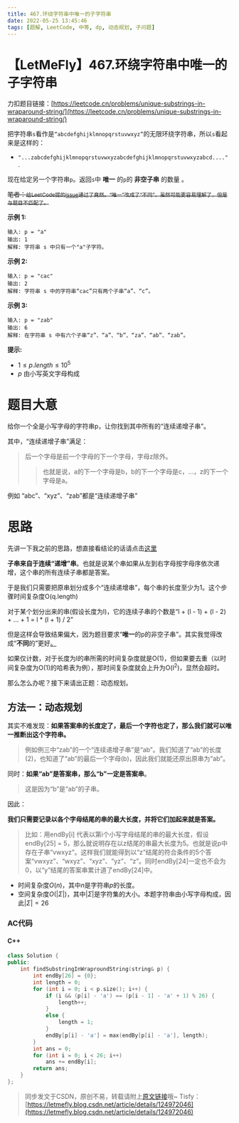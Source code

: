 ```yaml
---
title: 467.环绕字符串中唯一的子字符串
date: 2022-05-25 13:45:46
tags: [题解, LeetCode, 中等, dp, 动态规划, 子问题]
---
```


# 【LetMeFly】467.环绕字符串中唯一的子字符串

力扣题目链接：[https://leetcode.cn/problems/unique-substrings-in-wraparound-string/](https://leetcode.cn/problems/unique-substrings-in-wraparound-string/)

把字符串```s```看作是```“abcdefghijklmnopqrstuvwxyz”```的无限环绕字符串，所以```s```看起来是这样的：

+ ```"...zabcdefghijklmnopqrstuvwxyzabcdefghijklmnopqrstuvwxyzabcd...."``` . 

现在给定另一个字符串```p```。返回```s```中 **唯一** 的```p```的 **非空子串** 的数量 。 

<del>笔者：<small>给LeetCode提的<a href="https://github.com/LeetCode-Feedback/LeetCode-Feedback/issues/7420">issue</a>通过了竟然。“唯一”改成了“不同”，虽然可能更容易理解了，但是与题目不匹配了。</small></del>

**示例 1:**

```
输入: p = "a"
输出: 1
解释: 字符串 s 中只有一个"a"子字符。
```

**示例 2:**

```
输入: p = "cac"
输出: 2
解释: 字符串 s 中的字符串“cac”只有两个子串“a”、“c”。
```

**示例 3:**

```
输入: p = "zab"
输出: 6
解释: 在字符串 s 中有六个子串“z”、“a”、“b”、“za”、“ab”、“zab”。
```

**提示:**

+ $1\leq p.length\leq 10^5$
+ $p$ 由小写英文字母构成

# 题目大意

给你一个全是小写字母的字符串p，让你找到其中所有的“连续递增子串”。

其中，“连续递增子串”满足：

> 后一个字母是前一个字母的下一个字母，字母z除外。
>  > 也就是说，a的下一个字母是b，b的下一个字母是c，...，z的下一个字母是a。

例如 “abc”、“xyz”、“zab”都是“连续递增子串”

# 思路

先讲一下我之前的思路，想直接看结论的话请点击[这里](#RightWay)

**子串来自于连续“递增”串**。也就是说某个串如果从左到右字母按字母序依次递增，这个串的所有连续子串都是答案。

于是我们只需要把原串划分成多个“连续递增串”，每个串的长度至少为1。这个步骤时间复杂度O(q.length)

对于某个划分出来的串(假设长度为l)，它的连续子串的个数是“l + (l - 1) + (l - 2) + ... + 1 = l * (l + 1) / 2”

但是这样会导致结果偏大，因为题目要求“**唯一**的p的非空子串”。其实我觉得改成“**不同**的”更好[。](https://github.com/LeetCode-Feedback/LeetCode-Feedback/issues/7420)

如果仅计数，对于长度为l的串所需的时间复杂度就是O(1)，但如果要去重（以时间复杂度为O(1)的哈希表为例），那时间复杂度就会上升为O(l<sup>2</sup>)，显然会超时。

那么怎么办呢？接下来请出正题：动态规划。

<a id="RightWay"></a>

## 方法一：动态规划

其实不难发现：**如果答案串的长度定了，最后一个字符也定了，那么我们就可以唯一推断出这个字符串。**

> 例如例三中“zab”的一个“连续递增子串”是“ab”。我们知道了“ab”的长度(2)，也知道了“ab”的最后一个字母(b)，因此我们就能还原出原串为“ab”。

同时：**如果“ab”是答案串，那么“b”一定是答案串**。

> 这是因为“b”是“ab”的子串。

因此：

**我们只需要记录以各个字母结尾的串的最大长度，并将它们加起来就是答案。**

> 比如：用endBy[i] 代表以第i个小写字母结尾的串的最大长度，假设endBy[25] = 5，那么就说明存在以z结尾的串最大长度为5。也就是说p中存在子串“vwxyz”。这样我们就能得到以“z”结尾的符合条件的5个答案“vwxyz”、“wxyz”、“xyz”、“yz”、“z”。同时endBy[24]一定也不会为0，以“y”结尾的答案串累计道了endBy[24]中。

+ 时间复杂度$O(n)$，其中$n$是字符串$p$的长度。
+ 空间复杂度$O(|Σ|)$，其中$|Σ|$是字符集的大小。本题字符串由小写字母构成，因此$|Σ|=26$

### AC代码

#### C++

```cpp
class Solution {
public:
    int findSubstringInWraproundString(string& p) {
        int endBy[26] = {0};
        int length = 0;
        for (int i = 0; i < p.size(); i++) {
            if (i && (p[i] - 'a') == (p[i - 1] - 'a' + 1) % 26) {
                length++;
            }
            else {
                length = 1;
            }
            endBy[p[i] - 'a'] = max(endBy[p[i] - 'a'], length);
        }
        int ans = 0;
        for (int i = 0; i < 26; i++)
            ans += endBy[i];
        return ans;
    }
};
```

> 同步发文于CSDN，原创不易，转载请附上[原文链接](https://blog.tisfy.eu.org/2022/05/25/LeetCode%200467.%E7%8E%AF%E7%BB%95%E5%AD%97%E7%AC%A6%E4%B8%B2%E4%B8%AD%E5%94%AF%E4%B8%80%E7%9A%84%E5%AD%90%E5%AD%97%E7%AC%A6%E4%B8%B2/)哦~
> Tisfy：[https://letmefly.blog.csdn.net/article/details/124972046](https://letmefly.blog.csdn.net/article/details/124972046)
